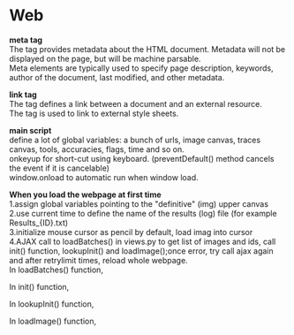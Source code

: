# Web    
<b> meta tag </b>     
The <meta> tag provides metadata about the HTML document. Metadata will not be displayed on the page, but will be machine parsable.     
Meta elements are typically used to specify page description, keywords, author of the document, last modified, and other metadata.      

<b> link tag </b>   
The <link> tag defines a link between a document and an external resource.      
The <link> tag is used to link to external style sheets.        

<b> main script </b>   
define a lot of global variables: a bunch of urls, image canvas, traces canvas, tools, accuracies, flags, time and so on.        
onkeyup for short-cut using keyboard. (preventDefault() method cancels the event if it is cancelable)    
window.onload to automatic run when window load. 




<b> When you load the webpage at first time </b>   
1.assign global variables pointing to the "definitive" (img) upper canvas    
2.use current time to define the name of the results (log) file (for example Results_{ID}.txt)    
3.initialize mouse cursor as pencil by default, load imag into cursor   
4.AJAX call to loadBatches() in views.py to get list of images and ids, call init() function, lookupInit() and loadImage();once error, try call ajax again and after retrylimit times, reload whole webpage.          
In loadBatches() function, 

In init() function,  

In lookupInit() function,    

In loadImage() function,   
